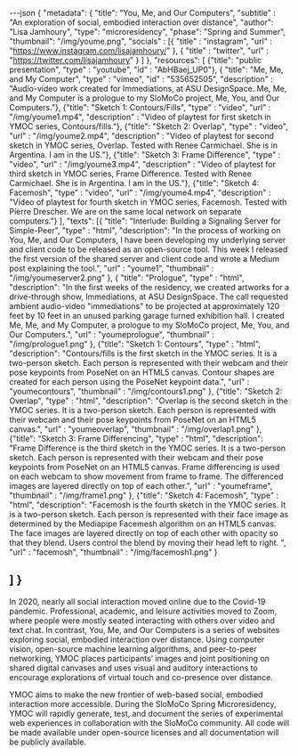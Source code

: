 ---json
{
"metadata": {
  "title": "You, Me, and Our Computers",
  "subtitle" : "An exploration of social, embodied interaction over distance",
  "author": "Lisa Jamhoury",
  "type": "microresidency",
  "phase": "Spring and Summer",
  "thumbnail": "/img/youme.png",
  "socials" : [{
   "title" : "instagram",
    "url" : "https://www.instagram.com/lisajamhoury/"
   }, {
   "title" : "twitter",
    "url" : "https://twitter.com/lisajamhoury"
   }
  ]
  },
"resources": [ {"title": "public presentation",
  "type" : "youtube",
  "id" : "AbHBaej_UP0"},
  {
  "title": "Me, Me, and My Computer",
  "type" : "vimeo",
  "id" : "535652505",
  "description" : "Audio-video work created for Immediations, at ASU DesignSpace. Me, Me, and My Computer is a prologue to my SloMoCo project, Me, You, and Our Computers."},
  {"title": "Sketch 1: Contours/Fills",
  "type" : "video",
  "url" : "/img/youme1.mp4",
  "description" : "Video of playtest for first sketch in YMOC series, Contours/fills."}, 
     {"title": "Sketch 2: Overlap",
  "type" : "video",
  "url" : "/img/youme2.mp4",
  "description" : "Video of playtest for second sketch in YMOC series, Overlap. Tested with Renee Carmichael. She is in Argentina. I am in the US."}, 
 {"title": "Sketch 3: Frame Difference",
  "type" : "video",
  "url" : "/img/youme3.mp4",
  "description" : "Video of playtest for third sketch in YMOC series, Frame Difference. Tested with Renee Carmichael. She is in Argentina. I am in the US."}, 
   {"title": "Sketch 4: Facemosh",
  "type" : "video",
  "url" : "/img/youme4.mp4",
  "description" : "Video of playtest for fourth sketch in YMOC series, Facemosh. Tested with Pierre Drescher. We are on the same local network on separate computers."} 
  ], 
  "texts": [{
"title": "Interlude: Building a Signaling Server for Simple-Peer",
  "type" : "html",
  "description": "In the process of working on You, Me, and Our Computers, I have been developing my underlying server and client code to be released as an open-source tool. This week I released the first version of the shared server and client code and wrote a Medium post explaining the tool.",
  "url" : "youme1",
   "thumbnail" : "/img/youmeserver2.png"
  },
  {
"title": "Prologue",
  "type" : "html",
  "description": "In the first weeks of the residency, we created artworks for a drive-through show, Immediations, at ASU DesignSpace. The call requested ambient audio-video \"immediations\" to be projected at approximately 120 feet by 10 feet in an unused parking garage turned exhibition hall. I created Me, Me, and My Computer, a prologue to my SloMoCo project, Me, You, and Our Computers.",
  "url" : "youmeprologue",
   "thumbnail" : "/img/prologue1.png"
  }, {"title": "Sketch 1: Contours",
  "type" : "html",
  "description": "Contours/fills is the first sketch in the YMOC series. It is a two-person sketch. Each person is represented with their webcam and their pose keypoints from PoseNet on an HTML5 canvas. Contour shapes are created for each person using the PoseNet keypoint data.",
  "url" : "youmecontours",
   "thumbnail" : "/img/contours1.png"
  }, {"title": "Sketch 2: Overlap",
  "type" : "html",
  "description": "Overlap is the second sketch in the YMOC series. It is a two-person sketch. Each person is represented with their webcam and their pose keypoints from PoseNet on an HTML5 canvas.",
  "url" : "youmeoverlap",
  "thumbnail" : "/img/overlap1.png"
  }, {"title": "Sketch 3: Frame Differencing",
  "type" : "html",
  "description": "Frame Difference is the third sketch in the YMOC series. It is a two-person sketch. Each person is represented with their webcam and their pose keypoints from PoseNet on an HTML5 canvas.  Frame differencing is used on each webcam to show movement from frame to frame. The differenced images are layered directly on top of each other.",
  "url" : "youmeframe",
  "thumbnail" : "/img/frame1.png"
  }, {"title": "Sketch 4: Facemosh",
  "type" : "html",
  "description": "Facemosh is the fourth sketch in the YMOC series. It is a two-person sketch. Each person is represented with their face image as determined by the Mediapipe Facemesh algorithm on an HTML5 canvas.  The face images are layered directly on top of each other with opacity so that they blend. Users control the blend by moving their head left to right.  ",
  "url" : "facemosh",
  "thumbnail" : "/img/facemosh1.png"
  }


  
  ]
}
---

In 2020, nearly all social interaction moved online due to the Covid-19 pandemic. Professional, academic, and leisure activities moved to Zoom, where people were mostly seated interacting with others over video and text chat. In contrast, You, Me, and Our Computers is a series of websites exploring social, embodied interaction over distance. Using computer vision, open-source machine learning algorithms, and peer-to-peer networking, YMOC places participants’ images and joint positioning on shared digital canvases and uses visual and auditory interactions to encourage explorations of virtual touch and co-presence over distance.

YMOC aims to make the new frontier of web-based social, embodied interaction more accessible. During the SloMoCo Spring Microresidency, YMOC will rapidly generate, test, and document the series of experimental web experiences in collaboration with the SloMoCo community. All code will be made available under open-source licenses and all documentation will be publicly available.
